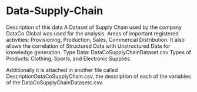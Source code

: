 # Data-Supply-Chain

Description of this data
A Dataset of Supply Chain used by the company DataCo Global was used for the analysis. Areas of important registered activities: Provisioning, Production, Sales, Commercial Distribution. It also allows the correlation of Structured Data with Unstructured Data for knowledge generation.
Type Data: DataCoSupplyChainDataset.csv
Types of Products: Clothing, Sports, and Electronic Supplies

Additionally it is attached in another file called DescriptionDataCoSupplyChain.csv, the description of each of the variables of the DataCoSupplyChainDatasetc.csv.
